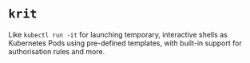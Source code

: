 # `krit`

Like `kubectl run -it` for launching temporary, interactive shells as Kubernetes Pods using pre-defined templates, with built-in support for authorisation rules and more.